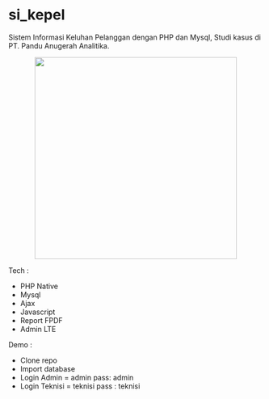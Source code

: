 # si_kepel
Sistem Informasi Keluhan Pelanggan dengan PHP dan Mysql, Studi kasus di PT. Pandu Anugerah Analitika.

<p align="center" ><img height="400px" src="https://github.com/perdianto27/si_kepel/blob/master/assets/img/sikepel.png"> </p>

Tech :
- PHP Native 
- Mysql
- Ajax
- Javascript
- Report FPDF
- Admin LTE

Demo :
- Clone repo
- Import database
- Login Admin = admin pass: admin
- Login Teknisi = teknisi pass : teknisi
